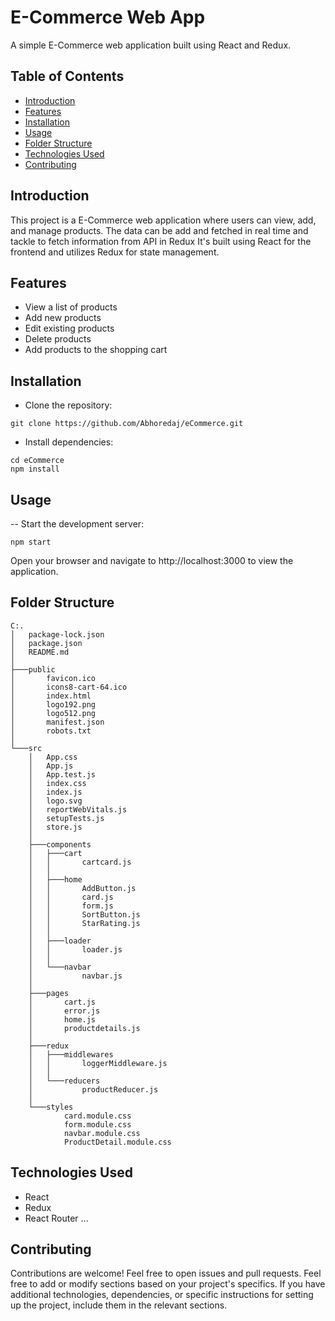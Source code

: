# E-Commerce Web App

A simple E-Commerce web application built using React and Redux.

## Table of Contents

- [Introduction](#introduction)
- [Features](#features)
- [Installation](#installation)
- [Usage](#usage)
- [Folder Structure](#folder-structure)
- [Technologies Used](#technologies-used)
- [Contributing](#contributing)

## Introduction

This project is a E-Commerce web application where users can view, add, and manage products. 
The data can be add and fetched in real time and tackle to fetch information from API in Redux
It's built using React for the frontend and utilizes Redux for state management.

## Features

- View a list of products
- Add new products
- Edit existing products
- Delete products
- Add products to the shopping cart

## Installation
- Clone the repository:

 ```
git clone https://github.com/Abhoredaj/eCommerce.git
```

- Install dependencies:

```
cd eCommerce
npm install
```

## Usage

-- Start the development server:

```
npm start
```

Open your browser and navigate to http://localhost:3000 to view the application.

## Folder Structure

```
C:.
│   package-lock.json
│   package.json
│   README.md
│
├───public
│       favicon.ico
│       icons8-cart-64.ico
│       index.html
│       logo192.png
│       logo512.png
│       manifest.json
│       robots.txt
│
└───src
    │   App.css
    │   App.js
    │   App.test.js
    │   index.css
    │   index.js
    │   logo.svg
    │   reportWebVitals.js
    │   setupTests.js
    │   store.js
    │
    ├───components
    │   ├───cart
    │   │       cartcard.js
    │   │
    │   ├───home
    │   │       AddButton.js
    │   │       card.js
    │   │       form.js
    │   │       SortButton.js
    │   │       StarRating.js
    │   │
    │   ├───loader
    │   │       loader.js
    │   │
    │   └───navbar
    │           navbar.js
    │
    ├───pages
    │       cart.js
    │       error.js
    │       home.js
    │       productdetails.js
    │
    ├───redux
    │   ├───middlewares
    │   │       loggerMiddleware.js
    │   │
    │   └───reducers
    │           productReducer.js
    │
    └───styles
            card.module.css
            form.module.css
            navbar.module.css
            ProductDetail.module.css

```

## Technologies Used
- React
- Redux
- React Router
...

## Contributing
Contributions are welcome! Feel free to open issues and pull requests.
Feel free to add or modify sections based on your project's specifics. If you have additional technologies, dependencies, or specific instructions for setting up the project, include them in the relevant sections.






